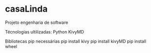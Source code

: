 # casaLinda
Projeto engenharia de software

Técnologias ultilizadas:
  Python
  KivyMD
  
Bibliotecas pip necessárias
  pip install kivy
  pip install kivyMD
  pip install wheel
